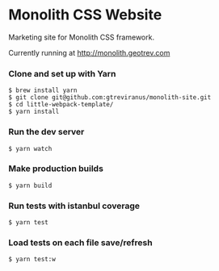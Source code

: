 # Monolith CSS Website
Marketing site for Monolith CSS framework.

Currently running at http://monolith.geotrev.com

### Clone and set up with Yarn
```shell 
$ brew install yarn
$ git clone git@github.com:gtreviranus/monolith-site.git
$ cd little-webpack-template/
$ yarn install
```

### Run the dev server
```shell
$ yarn watch
```

### Make production builds
```shell
$ yarn build
```

### Run tests with istanbul coverage
```shell
$ yarn test
```

### Load tests on each file save/refresh
```shell
$ yarn test:w
```
